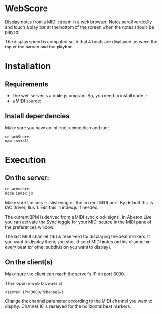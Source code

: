 # WebScore

Display notes from a MIDI stream in a web browser. Notes scroll vertically and touch a play bar at the bottom of the screen when the notes should be played.

The display speed is computed such that 4 beats are displayed between the top of the screen and the playbar.

# Installation

## Requirements

- The web server is a node.js program. So, you need to install node.js
- a MIDI source: 

## Install dependencies

Make sure you have an internet connection and run:

```
cd webScore
npm install
```

# Execution

## On the server:

```
cd webScore
node index.js
```

Make sure the server islistening on the correct MIDI port. By default this is IAC Driver, Bus 1. Edit this in index.js if needed.

The current BPM is derived from a MIDI sync clock signal. In Ableton Live you can activate the Sync toggle for your MIDI source in the MIDI pane of the preferences window.

The last MIDI channel (16) is reserverd for displaying the beat markers. If you want to display them, you should send MIDI notes on this channel on every beat (or other subdivision you want to display).

## On the client(s)

Make sure the client can reach the server's IP on port 3000. 

Then open a web browser at 
```
<server IP>:3000/?channel=1
```
Change the channel parameter according to the MIDI channel you want to display. 
Channel 16 is reserved for the horizontal beat markers.
